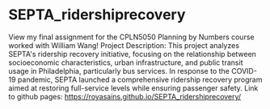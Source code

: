 # SEPTA_ridershiprecovery
View my final assignment for the CPLN5050 Planning by Numbers course worked with William Wang!
Project Description: 
This project analyzes SEPTA's ridership recovery initiative, focusing on the relationship between socioeconomic characteristics, urban infrastructure, and public transit usage in Philadelphia, particularly bus services. In response to the COVID-19 pandemic, SEPTA launched a comprehensive ridership recovery program aimed at restoring full-service levels while ensuring passenger safety.
Link to github pages: https://royasains.github.io/SEPTA_ridershiprecovery/
